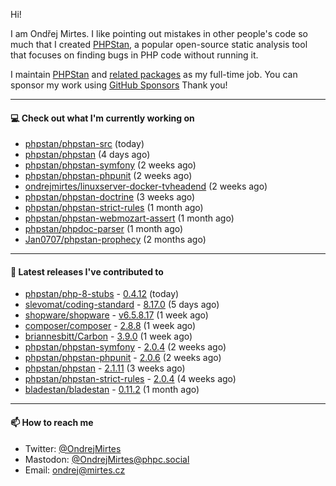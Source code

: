 Hi!

I am Ondřej Mirtes. I like pointing out mistakes in other people's code so much that I created [PHPStan](https://phpstan.org/), a popular open-source static analysis tool that focuses on finding bugs in PHP code without running it.

I maintain [PHPStan](https://github.com/phpstan/phpstan) and [related packages](https://github.com/phpstan/) as my full-time job. You can sponsor my work using [GitHub Sponsors](https://github.com/sponsors/ondrejmirtes) Thank you!

---

#### 💻 Check out what I'm currently working on

- [phpstan/phpstan-src](https://github.com/phpstan/phpstan-src) (today)
- [phpstan/phpstan](https://github.com/phpstan/phpstan) (4 days ago)
- [phpstan/phpstan-symfony](https://github.com/phpstan/phpstan-symfony) (2 weeks ago)
- [phpstan/phpstan-phpunit](https://github.com/phpstan/phpstan-phpunit) (2 weeks ago)
- [ondrejmirtes/linuxserver-docker-tvheadend](https://github.com/ondrejmirtes/linuxserver-docker-tvheadend) (2 weeks ago)
- [phpstan/phpstan-doctrine](https://github.com/phpstan/phpstan-doctrine) (3 weeks ago)
- [phpstan/phpstan-strict-rules](https://github.com/phpstan/phpstan-strict-rules) (1 month ago)
- [phpstan/phpstan-webmozart-assert](https://github.com/phpstan/phpstan-webmozart-assert) (1 month ago)
- [phpstan/phpdoc-parser](https://github.com/phpstan/phpdoc-parser) (1 month ago)
- [Jan0707/phpstan-prophecy](https://github.com/Jan0707/phpstan-prophecy) (2 months ago)

---

#### 🔭 Latest releases I've contributed to

- [phpstan/php-8-stubs](https://github.com/phpstan/php-8-stubs) - [0.4.12](https://github.com/phpstan/php-8-stubs/releases/tag/0.4.12) (today)
- [slevomat/coding-standard](https://github.com/slevomat/coding-standard) - [8.17.0](https://github.com/slevomat/coding-standard/releases/tag/8.17.0) (5 days ago)
- [shopware/shopware](https://github.com/shopware/shopware) - [v6.5.8.17](https://github.com/shopware/shopware/releases/tag/v6.5.8.17) (1 week ago)
- [composer/composer](https://github.com/composer/composer) - [2.8.8](https://github.com/composer/composer/releases/tag/2.8.8) (1 week ago)
- [briannesbitt/Carbon](https://github.com/briannesbitt/Carbon) - [3.9.0](https://github.com/briannesbitt/Carbon/releases/tag/3.9.0) (1 week ago)
- [phpstan/phpstan-symfony](https://github.com/phpstan/phpstan-symfony) - [2.0.4](https://github.com/phpstan/phpstan-symfony/releases/tag/2.0.4) (2 weeks ago)
- [phpstan/phpstan-phpunit](https://github.com/phpstan/phpstan-phpunit) - [2.0.6](https://github.com/phpstan/phpstan-phpunit/releases/tag/2.0.6) (2 weeks ago)
- [phpstan/phpstan](https://github.com/phpstan/phpstan) - [2.1.11](https://github.com/phpstan/phpstan/releases/tag/2.1.11) (3 weeks ago)
- [phpstan/phpstan-strict-rules](https://github.com/phpstan/phpstan-strict-rules) - [2.0.4](https://github.com/phpstan/phpstan-strict-rules/releases/tag/2.0.4) (4 weeks ago)
- [bladestan/bladestan](https://github.com/bladestan/bladestan) - [0.11.2](https://github.com/bladestan/bladestan/releases/tag/0.11.2) (1 month ago)

---

#### 📫 How to reach me

- Twitter: [@OndrejMirtes](https://twitter.com/ondrejmirtes)
- Mastodon: [@OndrejMirtes@phpc.social](https://phpc.social/@OndrejMirtes)
- Email: [ondrej@mirtes.cz](mailto:ondrej@mirtes.cz)
